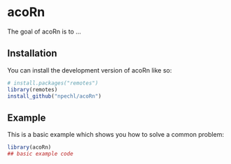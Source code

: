 # acoRn

<!-- badges: start -->

<!-- badges: end -->

The goal of acoRn is to ...

## Installation

You can install the development version of acoRn like so:

``` r
# install.packages("remotes")
library(remotes)
install_github("npechl/acoRn")
```

## Example

This is a basic example which shows you how to solve a common problem:

``` r
library(acoRn)
## basic example code
```
